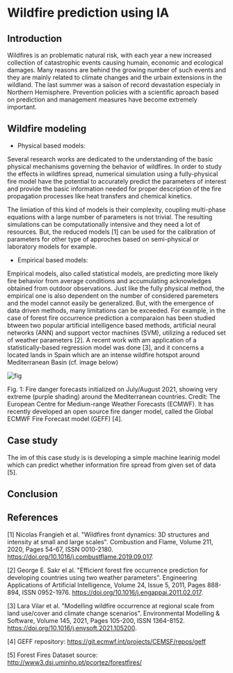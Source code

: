 # Wildfire prediction using IA

## Introduction
Wildfires is an problematic natural risk, with each year a new increased collection of catastrophic events causing humain, economic and ecological damages. Many reasons are behind the growing number of such events and they are mainly related to climate changes and the urbain extensions in the wildland. The last summer was a saison of record devastation especialy in Northern Hemisphere. Prevention policies with a scientific aproach based on prediction and management measures have become extremely important. 

## Wildfire modeling

* Physical based models: 

Several research works are dedicated to the understanding of the basic physical mechanisms governing the behavior of wildfires. In order to study the effects in wildfires spread, numerical simulation using a fully-physical fire model have the potential to accurately predict the parameters of interest and provide the basic information needed for proper description of  the fire propagation processes like heat transfers and  chemical  kinetics. 

The limiation of this kind of models is their complexity, coupling multi-phase equations with a large number of parameters is not trivial. The resulting simulations can be computationally intensive and they need a lot of resources. But, the reduced models [1] can be used for the calibration of parameters for other type of approches based on semi-physical or laboratory models for example.

* Empirical based models:

Empirical models, also called statistical models,  are  predicting  more  likely  fire  behavior  from average conditions and accumulating acknowledges obtained from outdoor observations. Just like the fully physical method, the empirical one is also dependent on the number of considered paremeters and the model cannot easily be generalized. But, with the emergence of data driven methods, many limitations can be exceeded. For example, in the case of forest fire occurrence prediction  a comparaion  has been studied btween two popular artificial intelligence based methods, artificial neural networks (ANN) and support vector machines (SVM), utilizing a reduced set of weather parameters [2]. A recent work with am application of a statistically-based regression model was done [3], and it concerns a located lands in Spain which are an intense wildfire hotspot around Mediterranean Basin (cf. image below)
 
 

![fig](https://user-images.githubusercontent.com/16169832/150703572-49146a6f-a127-42f9-93aa-cb5b2f8f036b.png)

Fig. 1: Fire danger forecasts initialized on July/August 2021, showing very extreme (purple shading) around the Mediterranean countries. Credit: The European Centre for Medium-range Weather Forecasts (ECMWF). It has recently developed an open source fire danger model, called the Global ECMWF Fire Forecast model (GEFF) [4].

## Case study

The im of this case study is is developing a simple machine learinig model which can predict whether information fire spread from given set of data [5].



## Conclusion

## References

[1] Nicolas Frangieh et al. "Wildfires front dynamics: 3D structures and intensity at small and large scales". Combustion and Flame, Volume 211, 2020, Pages 54-67, ISSN 0010-2180. https://doi.org/10.1016/j.combustflame.2019.09.017.

[2] George E. Sakr el al. "Efficient forest fire occurrence prediction for developing countries using two weather parameters". Engineering Applications of Artificial Intelligence, Volume 24, Issue 5, 2011, Pages 888-894, ISSN 0952-1976. https://doi.org/10.1016/j.engappai.2011.02.017.

[3] Lara Vilar et al. "Modelling wildfire occurrence at regional scale from land use/cover and climate change scenarios". Environmental Modelling & Software,
Volume 145, 2021, Pages 105-200, ISSN 1364-8152. https://doi.org/10.1016/j.envsoft.2021.105200.

[4] GEFF repository: https://git.ecmwf.int/projects/CEMSF/repos/geff

[5] Forest Fires Dataset source: http://www3.dsi.uminho.pt/pcortez/forestfires/

